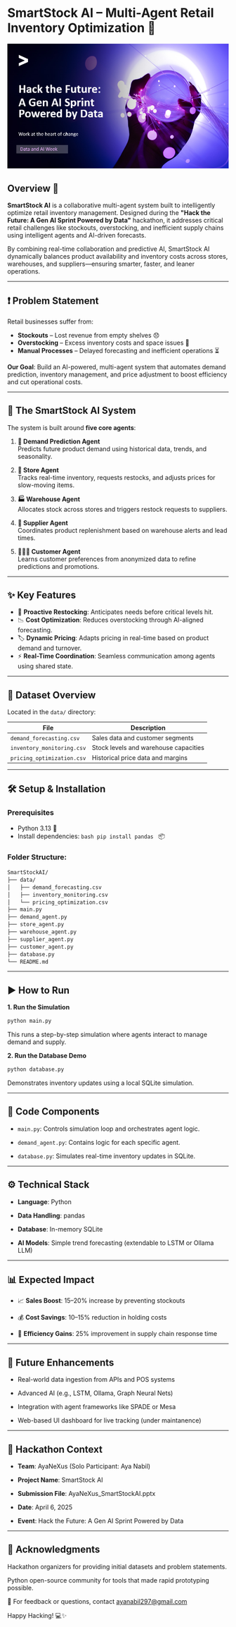 # SmartStock AI – Multi-Agent Retail Inventory Optimization 🚀

![Hackathon Banner](img/image.png)

## Overview 📖
**SmartStock AI** is a collaborative multi-agent system built to intelligently optimize retail inventory management. Designed during the **"Hack the Future: A Gen AI Sprint Powered by Data"** hackathon, it addresses critical retail challenges like stockouts, overstocking, and inefficient supply chains using intelligent agents and AI-driven forecasts.

By combining real-time collaboration and predictive AI, SmartStock AI dynamically balances product availability and inventory costs across stores, warehouses, and suppliers—ensuring smarter, faster, and leaner operations.

---

## ❗ Problem Statement
Retail businesses suffer from:

- **Stockouts** – Lost revenue from empty shelves 😞
- **Overstocking** – Excess inventory costs and space issues 💸
- **Manual Processes** – Delayed forecasting and inefficient operations ⏳

**Our Goal**: Build an AI-powered, multi-agent system that automates demand prediction, inventory management, and price adjustment to boost efficiency and cut operational costs.

---

## 🌟 The SmartStock AI System

The system is built around **five core agents**:

1. **🧠 Demand Prediction Agent**  
   Predicts future product demand using historical data, trends, and seasonality.

2. **🏪 Store Agent**  
   Tracks real-time inventory, requests restocks, and adjusts prices for slow-moving items.

3. **🏭 Warehouse Agent**  
   Allocates stock across stores and triggers restock requests to suppliers.

4. **🚚 Supplier Agent**  
   Coordinates product replenishment based on warehouse alerts and lead times.

5. **🧑‍🤝‍🧑 Customer Agent**  
   Learns customer preferences from anonymized data to refine predictions and promotions.

---

## ✨ Key Features

- 🔁 **Proactive Restocking**: Anticipates needs before critical levels hit.  
- 📉 **Cost Optimization**: Reduces overstocking through AI-aligned forecasting.  
- 🏷️ **Dynamic Pricing**: Adapts pricing in real-time based on product demand and turnover.  
- ⚡ **Real-Time Coordination**: Seamless communication among agents using shared state.

---

## 📂 Dataset Overview

Located in the `data/` directory:

| File | Description |
|------|-------------|
| `demand_forecasting.csv` | Sales data and customer segments |
| `inventory_monitoring.csv` | Stock levels and warehouse capacities |
| `pricing_optimization.csv` | Historical price data and margins |

---

## 🛠️ Setup & Installation

### Prerequisites
- Python 3.13 🐍
- Install dependencies: ```bash
pip install pandas ```  📦

### Folder Structure:
```bash
SmartStockAI/
├── data/
│   ├── demand_forecasting.csv
│   ├── inventory_monitoring.csv
│   └── pricing_optimization.csv
├── main.py
├── demand_agent.py
├── store_agent.py
├── warehouse_agent.py
├── supplier_agent.py
├── customer_agent.py
├── database.py
└── README.md
```
---
## ▶️ How to Run
**1. Run the Simulation**
```bash
python main.py
```
This runs a step-by-step simulation where agents interact to manage demand and supply.

**2. Run the Database Demo**
```bash
python database.py
```
Demonstrates inventory updates using a local SQLite simulation.

---
## 📌 Code Components
- `main.py`: Controls simulation loop and orchestrates agent logic.

* `demand_agent.py`: Contains logic for each specific agent.

* `database.py`: Simulates real-time inventory updates in SQLite.
---
## ⚙️ Technical Stack
* **Language**: Python

* **Data Handling**: pandas

* **Database**: In-memory SQLite

* **AI Models**: Simple trend forecasting (extendable to LSTM or Ollama LLM)
---
## 📊 Expected Impact
* 📈 **Sales Boost**: 15–20% increase by preventing stockouts

* 💰 **Cost Savings**: 10–15% reduction in holding costs

* 🔄 **Efficiency Gains**: 25% improvement in supply chain response time
---
## 🚀 Future Enhancements
* Real-world data ingestion from APIs and POS systems

* Advanced AI (e.g., LSTM, Ollama, Graph Neural Nets)

* Integration with agent frameworks like SPADE or Mesa

* Web-based UI dashboard for live tracking (under maintanence)
---
## 🎯 Hackathon Context
* **Team**: AyaNeXus (Solo Participant: Aya Nabil)

* **Project Name**: SmartStock AI

* **Submission File**: AyaNeXus_SmartStockAI.pptx

* **Date**: April 6, 2025

* **Event**: Hack the Future: A Gen AI Sprint Powered by Data
---
## 🙌 Acknowledgments
Hackathon organizers for providing initial datasets and problem statements.

Python open-source community for tools that made rapid prototyping possible.

👋 For feedback or questions, contact ayanabil297@gmail.com

Happy Hacking! 💻✨